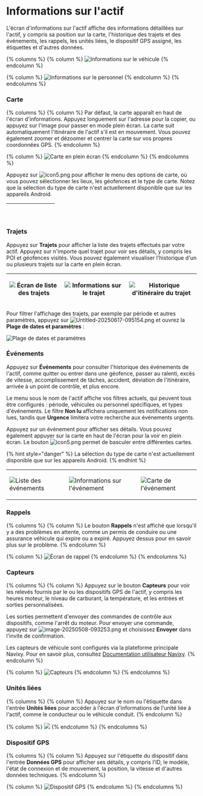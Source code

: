 # Informations sur l'actif

L'écran d'informations sur l'actif affiche des informations détaillées sur l'actif, y compris sa position sur la carte, l'historique des trajets et des événements, les rappels, les unités liées, le dispositif GPS assigné, les étiquettes et d'autres données.

{% columns %}
{% column %}
![Informations sur le véhicule](../../../guide-de-litilizateur/applications-mobiles-x-gps/x-gps-mobile/attachments/551676d214fb4659a3e59939849d5c97.png)
{% endcolumn %}

{% column %}
![Informations sur le personnel](../../../guide-de-litilizateur/applications-mobiles-x-gps/x-gps-mobile/attachments/f47acd75b5b04111a0ce882f7b2909af.png)
{% endcolumn %}
{% endcolumns %}

### Carte

{% columns %}
{% column %}
Par défaut, la carte apparaît en haut de l'écran d'informations. Appuyez longuement sur l'adresse pour la copier, ou appuyez sur l'image pour passer en mode plein écran. La carte suit automatiquement l'itinéraire de l'actif s'il est en mouvement. Vous pouvez également zoomer et dézoomer et centrer la carte sur vos propres coordonnées GPS.
{% endcolumn %}

{% column %}
![Carte en plein écran](../../../guide-de-litilizateur/applications-mobiles-x-gps/x-gps-mobile/attachments/f2d971e5f530441b945b6e753524de89.jpg)
{% endcolumn %}
{% endcolumns %}

Appuyez sur <img src="../../../guide-de-litilizateur/applications-mobiles-x-gps/x-gps-mobile/attachments/72b55e8f-c207-46df-bb7b-df4900c1db13" alt="icon5.png" data-size="line"> pour afficher le menu des options de carte, où vous pouvez sélectionner les lieux, les géofences et le type de carte. Notez que la sélection du type de carte n'est actuellement disponible que sur les appareils Android.

| <div><figure><img src="../../../.gitbook/assets/Places.jpg" alt=""><figcaption></figcaption></figure></div> | <p><img src="../../../guide-de-litilizateur/applications-mobiles-x-gps/x-gps-mobile/attachments/ea02bc027c2248378e9b0ba45b2f5527.jpg" alt=""></p> | <p><img src="../../../guide-de-litilizateur/applications-mobiles-x-gps/x-gps-mobile/attachments/720d581b115c4041a0f1319b18a16945.jpg" alt=""></p> |
| ----------------------------------------------------------------------------------------------------------- | ------------------------------------------------------------------------------------------------------------------------------------------------- | ------------------------------------------------------------------------------------------------------------------------------------------------- |

### Trajets

Appuyez sur **Trajets** pour afficher la liste des trajets effectués par votre actif. Appuyez sur n'importe quel trajet pour voir ses détails, y compris les POI et géofences visités. Vous pouvez également visualiser l'historique d'un ou plusieurs trajets sur la carte en plein écran.

| <p><img src="../../../guide-de-litilizateur/applications-mobiles-x-gps/x-gps-mobile/attachments/85a1dfbfcd1d4c7e8fec04f92abcfa55.jpg" alt="Écran de liste des trajets"></p> | <p><img src="../../../guide-de-litilizateur/applications-mobiles-x-gps/x-gps-mobile/attachments/e38de7872c5c4645ac7a7a0bb46cc3b8.jpg" alt="Informations sur le trajet"></p> | <p><img src="../../../guide-de-litilizateur/applications-mobiles-x-gps/x-gps-mobile/attachments/b04d365a2668461c9ff7a3f93fe6204a.jpg" alt="Historique d&#x27;itinéraire du trajet"></p> |
| --------------------------------------------------------------------------------------------------------------------------------------------------------------------------- | --------------------------------------------------------------------------------------------------------------------------------------------------------------------------- | --------------------------------------------------------------------------------------------------------------------------------------------------------------------------------------- |

Pour filtrer l'affichage des trajets, par exemple par période et autres paramètres, appuyez sur <img src="../../../guide-de-litilizateur/applications-mobiles-x-gps/x-gps-mobile/attachments/Untitled-20250617-095154.png" alt="Untitled-20250617-095154.png" data-size="line"> et ouvrez la **Plage de dates et paramètres** :

![Plage de dates et paramètres](../../../guide-de-litilizateur/applications-mobiles-x-gps/x-gps-mobile/attachments/a7e0f348c9ee47cd9bb9b8c10e9f1b66.png)

### Événements

Appuyez sur **Événements** pour consulter l'historique des événements de l'actif, comme quitter ou entrer dans une géofence, passer au ralenti, excès de vitesse, accomplissement de tâches, accident, déviation de l'itinéraire, arrivée à un point de contrôle, et plus encore.

Le menu sous le nom de l'actif affiche vos filtres actuels, qui peuvent tous être configurés : période, véhicules ou personnel spécifiques, et types d'événements. Le filtre **Non lu** affichera uniquement les notifications non lues, tandis que **Urgence** limitera votre recherche aux événements urgents.

Appuyez sur un événement pour afficher ses détails. Vous pouvez également appuyer sur la carte en haut de l'écran pour la voir en plein écran. Le bouton <img src="../../../guide-de-litilizateur/applications-mobiles-x-gps/x-gps-mobile/attachments/72b55e8f-c207-46df-bb7b-df4900c1db13" alt="icon5.png" data-size="line"> permet de basculer entre différentes cartes.

{% hint style="danger" %}
La sélection du type de carte n'est actuellement disponible que sur les appareils Android.
{% endhint %}

|                                                                                                                                                                       |                                                                                                                                                                                    |                                                                                                                                                                            |
| --------------------------------------------------------------------------------------------------------------------------------------------------------------------- | ---------------------------------------------------------------------------------------------------------------------------------------------------------------------------------- | -------------------------------------------------------------------------------------------------------------------------------------------------------------------------- |
| <p><img src="../../../guide-de-litilizateur/applications-mobiles-x-gps/x-gps-mobile/attachments/c0e018a6b602497eb7884a5bea94a053.png" alt="Liste des événements"></p> | <p><img src="../../../guide-de-litilizateur/applications-mobiles-x-gps/x-gps-mobile/attachments/0316e16ff3354a97b875d5c583726cad.png" alt="Informations sur l&#x27;événement"></p> | <p><img src="../../../guide-de-litilizateur/applications-mobiles-x-gps/x-gps-mobile/attachments/3392a24aac5243459d9c5f686a5b1465.jpg" alt="Carte de l&#x27;événement"></p> |

### Rappels

{% columns %}
{% column %}
Le bouton **Rappels** n'est affiché que lorsqu'il y a des problèmes en attente, comme un permis de conduire ou une assurance véhicule qui expire ou a expiré. Appuyez dessus pour en savoir plus sur le problème.
{% endcolumn %}

{% column %}
![Écran de rappel](../../../guide-de-litilizateur/applications-mobiles-x-gps/x-gps-mobile/attachments/3161eec318e043cab784c90139793b9b.jpg)
{% endcolumn %}
{% endcolumns %}

### Capteurs

{% columns %}
{% column %}
Appuyez sur le bouton **Capteurs** pour voir les relevés fournis par le ou les dispositifs GPS de l'actif, y compris les heures moteur, le niveau de carburant, la température, et les entrées et sorties personnalisées.

Les sorties permettent d'envoyer des commandes de contrôle aux dispositifs, comme l'arrêt du moteur. Pour envoyer une commande, appuyez sur <img src="../../../guide-de-litilizateur/applications-mobiles-x-gps/x-gps-mobile/attachments/image-20250508-093253.png" alt="image-20250508-093253.png" data-size="line"> et choisissez **Envoyer** dans l'invite de confirmation.

Les capteurs de véhicule sont configurés via la plateforme principale Navixy. Pour en savoir plus, consultez [Documentation utilisateur Navixy](../../appareils-et-parametres/capteurs-pour-vehicules/).
{% endcolumn %}

{% column %}
![Capteurs](../../../guide-de-litilizateur/applications-mobiles-x-gps/x-gps-mobile/attachments/df4c7552484b41b881b90c968df82039.png)
{% endcolumn %}
{% endcolumns %}

### Unités liées

{% columns %}
{% column %}
Appuyez sur le nom ou l'étiquette dans l'entrée **Unités liées** pour accéder à l'écran d'informations de l'unité liée à l'actif, comme le conducteur ou le véhicule conduit.
{% endcolumn %}

{% column %}
![](../../../guide-de-litilizateur/applications-mobiles-x-gps/x-gps-mobile/attachments/5302302ec50340ada063b407a4071917.png)
{% endcolumn %}
{% endcolumns %}

### Dispositif GPS

{% columns %}
{% column %}
Appuyez sur l'étiquette du dispositif dans l'entrée **Données GPS** pour afficher ses détails, y compris l'ID, le modèle, l'état de connexion et de mouvement, la position, la vitesse et d'autres données techniques.
{% endcolumn %}

{% column %}
![Dispositif GPS](../../../guide-de-litilizateur/applications-mobiles-x-gps/x-gps-mobile/attachments/d45da96d9c1e447782d8a832dd461023.jpg)
{% endcolumn %}
{% endcolumns %}
